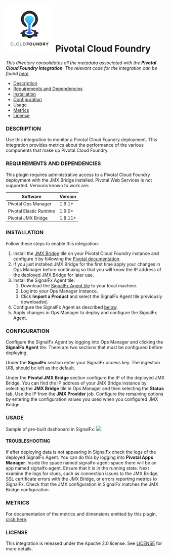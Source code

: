 # ![](././img/integrations_cloudfoundry.png) Pivotal Cloud Foundry

_This directory consolidates all the metadata associated with the **Pivotal Cloud Foundry Integration**. The relevant code for the integration can be found [here](https://github.com/signalfx/cloudfoundry-integration)_

- [Description](#description)
- [Requirements and Dependencies](#requirements-and-dependencies)
- [Installation](#installation)
- [Configuration](#configuration)
- [Usage](#usage)
- [Metrics](#metrics)
- [License](#license)

### DESCRIPTION

Use this integration to monitor a Pivotal Cloud Foundry deployment. This integration provides metrics about the performance of the various components that make up Pivotal Cloud Foundry.

### REQUIREMENTS AND DEPENDENCIES

This plugin requires administrative access to a Pivotal Cloud Foundry deployment with the JMX Bridge installed. Pivotal Web Services is not supported. Versions known to work are:

| Software                | Version        |
|-------------------------|----------------|
| Pivotal Ops Manager     |    1.9.1+      |
| Pivotal Elastic Runtime |    1.9.0+      |
| Pivotal JMX Bridge      |    1.8.11+     |

### INSTALLATION

Follow these steps to enable this integration:

1. Install the [JMX Bridge](https://network.pivotal.io/products/ops-metrics/) tile on your Pivotal Cloud Foundry instance and configure it by following the [Pivotal documentation](https://docs.pivotal.io/jmx-bridge/index.html).
2. If you just installed JMX Bridge for the first time apply your changes in Ops Manager before continuing so that you will know the IP address of the deployed JMX Bridge for later use.
3. Install the SignalFx Agent tile:
    1. Download the [SignalFx Agent tile](https://github.com/signalfx/cloudfoundry-integration/releases/download/v1.0.0/signalfx-agent-1.0.0.pivotal) to your local machine.
    2. Log into your Ops Manager instance.
    3. Click **Import a Product** and select the SignalFx Agent tile previously downloaded.
4. Configure the SignalFx Agent as described [below](#configuration).
5. Apply changes in Ops Manager to deploy and configure the SignalFx Agent.

### CONFIGURATION

Configure the SignalFx Agent by logging into Ops Manager and clicking the **SignalFx Agent** tile. There are two sections that must be configured before deploying.

Under the **SignalFx** section enter your SignalFx access key. The ingestion URL should be left as the default.

Under the **Pivotal JMX Bridge** section configure the IP of the deployed JMX Bridge. You can find the IP address of your JMX Bridge instance by selecting the **JMX Bridge** tile in Ops Manager and then selecting the **Status** tab. Use the IP from the **JMX Provider** job. Configure the remaining options by entering the configuration values you used when you configured JMX Bridge.

### USAGE

Sample of pre-built dashboard in SignalFx:
![](././img/example_dashboard.png)

#### TROUBLESHOOTING

If after deploying data is not appearing in SignalFx check the logs of the deployed SignalFx Agent. You can do this by logging into **Pivotal Apps Manager**. Inside the space named signalfx-agent-space there will be an app named signalfx-agent. Ensure that it is in the running state. Next examine the logs for clues, such as connection issues to the JMX Bridge, SSL certificate errors with the JMX Bridge, or errors reporting metrics to SignalFx. Check that the JMX configuration in SignalFx matches the JMX Bridge configuration.

### METRICS

For documentation of the metrics and dimensions emitted by this plugin, [click here](././docs).

### LICENSE

This integration is released under the Apache 2.0 license. See [LICENSE](https://github.com/signalfx/collectd-example/blob/master/LICENSE) for more details.

